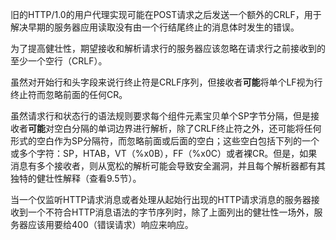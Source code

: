 旧的HTTP/1.0的用户代理实现可能在POST请求之后发送一个额外的CRLF，用于解决早期的服务器应用读取没有由一个行结尾终止的消息体时发生的错误。

为了提高健壮性，期望接收和解析请求行的服务器应该忽略在请求行之前接收到的至少一个空行（CRLF）。

虽然对开始行和头字段来说行终止符是CRLF序列，但接收者**可能**将单个LF视为行终止符而忽略前面的任何CR。

虽然请求行和状态行的语法规则要求每个组件元素宝贝单个SP字节分隔，但是接收者**可能**对空白分隔的单词边界进行解析，除了CRLF终止符之外，还可能将任何形式的空白作为SP分隔符，而忽略前面或后面的空白；这些空白包括下列的一个或多个字符：SP，HTAB，VT（%x0B），FF（%x0C）或者裸CR。但是，如果消息有多个接收者，则从宽松的解析可能会导致安全漏洞，并且每个解析器都有其独特的健壮性解释（查看9.5节）。

当一个仅监听HTTP请求消息或者处理从起始行出现的HTTP请求消息的服务器接收到一个不符合HTTP消息语法的字节序列时，除了上面列出的健壮性一场外，服务器应该用要给400（错误请求）响应来响应。